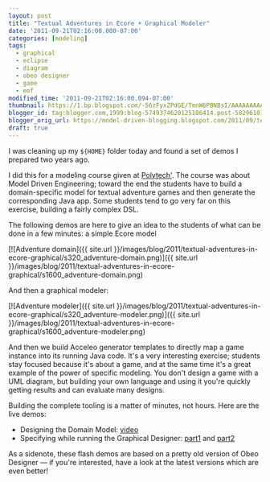 ```yaml
---
layout: post
title: "Textual Adventures in Ecore + Graphical Modeler"
date: '2011-09-21T02:16:00.000-07:00'
categories: [modeling]
tags:
  - graphical
  - eclipse
  - diagram
  - obeo designer
  - game
  - emf
modified_time: '2011-09-21T02:16:00.094-07:00'
thumbnail: https://1.bp.blogspot.com/-56zFyxZPdGE/TmnW6PBNBsI/AAAAAAAAAmw/G9dwegS5FJI/s72-c/adventure-domain.png
blogger_id: tag:blogger.com,1999:blog-5749374620125186414.post-5829610168321635030
blogger_orig_url: https://model-driven-blogging.blogspot.com/2011/09/textual-adventures-in-ecore-graphical.html
draft: true
---
```


I was cleaning up my `${HOME}` folder today and found a set of demos I prepared two years ago.

I did this for a modeling course given at [Polytech'](https://www.polytech.univ-nantes.fr/). The course was about Model Driven Engineering; toward the end the students have to build a domain-specific model for textual adventure games and then generate the corresponding Java app. Some students tend to go very far on this exercise, building a fairly complex DSL.

The following demos are here to give an idea to the students of what can be done in a few minutes: a simple Ecore model

[![Adventure domain]({{ site.url }}/images/blog/2011/textual-adventures-in-ecore-graphical/s320_adventure-domain.png)]({{ site.url }}/images/blog/2011/textual-adventures-in-ecore-graphical/s1600_adventure-domain.png)

And then a graphical modeler:

[![Adventure modeler]({{ site.url }}/images/blog/2011/textual-adventures-in-ecore-graphical/s320_adventure-modeler.png)]({{ site.url }}/images/blog/2011/textual-adventures-in-ecore-graphical/s1600_adventure-modeler.png)

And then we build Acceleo generator templates to directly map a game instance into its running Java code. It's a very interesting exercise; students stay focused because it's about a game, and at the same time it's a great example of the power of specific modeling. You don't design a game with a UML diagram, but building your own language and using it you're quickly getting results and can evaluate many designs.

Building the complete tooling is a matter of minutes, not hours. Here are the live demos:

- Designing the Domain Model: [video](https://ks360939.kimsufi.com/~cedric/data/AdventureGameEcore.htm)
- Specifying while running the Graphical Designer: [part1](https://ks360939.kimsufi.com/~cedric/data/GameModeler1.htm) and [part2](https://ks360939.kimsufi.com/~cedric/data/GameModeler2.htm)

As a sidenote, these flash demos are based on a pretty old version of Obeo Designer — if you're interested, have a look at the latest versions which are even better!

